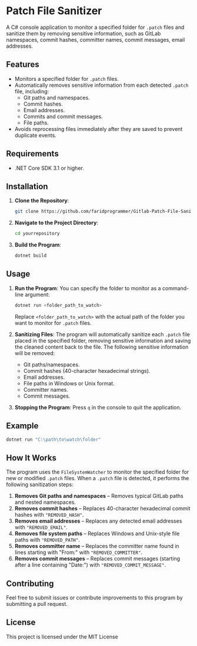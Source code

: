 # Patch File Sanitizer

A C# console application to monitor a specified folder for `.patch` files and sanitize them by removing sensitive information, such as GitLab namespaces, commit hashes, committer names, commit messages, email addresses.

## Features

- Monitors a specified folder for `.patch` files.
- Automatically removes sensitive information from each detected `.patch` file, including:
  - Git paths and namespaces.
  - Commit hashes.
  - Email addresses.
  - Commits and commit messages.
  - File paths.
- Avoids reprocessing files immediately after they are saved to prevent duplicate events.

## Requirements

- .NET Core SDK 3.1 or higher.

## Installation

1. **Clone the Repository**:
   ```bash
   git clone https://github.com/faridprogrammer/Gitlab-Patch-File-Sanitizer.git
   ```

2. **Navigate to the Project Directory**:
   ```bash
   cd yourrepository
   ```

3. **Build the Program**:
   ```bash
   dotnet build
   ```

## Usage

1. **Run the Program**:
   You can specify the folder to monitor as a command-line argument:
   ```bash
   dotnet run <folder_path_to_watch>
   ```

   Replace `<folder_path_to_watch>` with the actual path of the folder you want to monitor for `.patch` files.

2. **Sanitizing Files**:
   The program will automatically sanitize each `.patch` file placed in the specified folder, removing sensitive information and saving the cleaned content back to the file. The following sensitive information will be removed:
   - Git paths/namespaces.
   - Commit hashes (40-character hexadecimal strings).
   - Email addresses.
   - File paths in Windows or Unix format.
   - Committer names.
   - Commit messages.

3. **Stopping the Program**:
   Press `q` in the console to quit the application.

## Example

```bash
dotnet run "C:\path\to\watch\folder"
```

## How It Works

The program uses the `FileSystemWatcher` to monitor the specified folder for new or modified `.patch` files. When a `.patch` file is detected, it performs the following sanitization steps:

1. **Removes Git paths and namespaces** – Removes typical GitLab paths and nested namespaces.
2. **Removes commit hashes** – Replaces 40-character hexadecimal commit hashes with `"REMOVED_HASH"`.
3. **Removes email addresses** – Replaces any detected email addresses with `"REMOVED_EMAIL"`.
4. **Removes file system paths** – Replaces Windows and Unix-style file paths with `"REMOVED_PATH"`.
5. **Removes committer name** – Replaces the committer name found in lines starting with "From:" with `"REMOVED_COMMITTER"`.
6. **Removes commit messages** – Replaces commit messages (starting after a line containing "Date:") with `"REMOVED_COMMIT_MESSAGE"`.

## Contributing

Feel free to submit issues or contribute improvements to this program by submitting a pull request.

## License

This project is licensed under the MIT License
